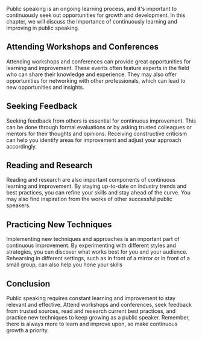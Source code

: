 
Public speaking is an ongoing learning process, and it's important to continuously seek out opportunities for growth and development. In this chapter, we will discuss the importance of continuously learning and improving in public speaking.

Attending Workshops and Conferences
-----------------------------------

Attending workshops and conferences can provide great opportunities for learning and improvement. These events often feature experts in the field who can share their knowledge and experience. They may also offer opportunities for networking with other professionals, which can lead to new opportunities and insights.

Seeking Feedback
----------------

Seeking feedback from others is essential for continuous improvement. This can be done through formal evaluations or by asking trusted colleagues or mentors for their thoughts and opinions. Receiving constructive criticism can help you identify areas for improvement and adjust your approach accordingly.

Reading and Research
--------------------

Reading and research are also important components of continuous learning and improvement. By staying up-to-date on industry trends and best practices, you can refine your skills and stay ahead of the curve. You may also find inspiration from the works of other successful public speakers.

Practicing New Techniques
-------------------------

Implementing new techniques and approaches is an important part of continuous improvement. By experimenting with different styles and strategies, you can discover what works best for you and your audience. Rehearsing in different settings, such as in front of a mirror or in front of a small group, can also help you hone your skills

Conclusion
----------

Public speaking requires constant learning and improvement to stay relevant and effective. Attend workshops and conferences, seek feedback from trusted sources, read and research current best practices, and practice new techniques to keep growing as a public speaker. Remember, there is always more to learn and improve upon, so make continuous growth a priority.

